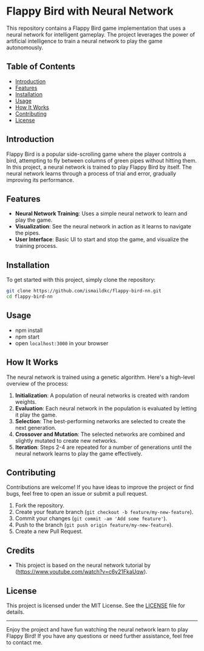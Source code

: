 # Flappy Bird with Neural Network

This repository contains a Flappy Bird game implementation that uses a neural network for intelligent gameplay. The project leverages the power of artificial intelligence to train a neural network to play the game autonomously.

## Table of Contents
- [Introduction](#introduction)
- [Features](#features)
- [Installation](#installation)
- [Usage](#usage)
- [How It Works](#how-it-works)
- [Contributing](#contributing)
- [License](#license)

## Introduction
Flappy Bird is a popular side-scrolling game where the player controls a bird, attempting to fly between columns of green pipes without hitting them. In this project, a neural network is trained to play Flappy Bird by itself. The neural network learns through a process of trial and error, gradually improving its performance.

## Features
- **Neural Network Training**: Uses a simple neural network to learn and play the game.
- **Visualization**: See the neural network in action as it learns to navigate the pipes.
- **User Interface**: Basic UI to start and stop the game, and visualize the training process.

## Installation
To get started with this project, simply clone the repository:

```bash
git clone https://github.com/ismaildkc/flappy-bird-nn.git
cd flappy-bird-nn
```

## Usage
- npm install
- npm start
- open `localhost:3000` in your browser

## How It Works
The neural network is trained using a genetic algorithm. Here's a high-level overview of the process:

1. **Initialization**: A population of neural networks is created with random weights.
2. **Evaluation**: Each neural network in the population is evaluated by letting it play the game.
3. **Selection**: The best-performing networks are selected to create the next generation.
4. **Crossover and Mutation**: The selected networks are combined and slightly mutated to create new networks.
5. **Iteration**: Steps 2-4 are repeated for a number of generations until the neural network learns to play the game effectively.

## Contributing
Contributions are welcome! If you have ideas to improve the project or find bugs, feel free to open an issue or submit a pull request.

1. Fork the repository.
2. Create your feature branch (`git checkout -b feature/my-new-feature`).
3. Commit your changes (`git commit -am 'Add some feature'`).
4. Push to the branch (`git push origin feature/my-new-feature`).
5. Create a new Pull Request.

## Credits
- This project is based on the neural network tutorial by (https://www.youtube.com/watch?v=c6y21FkaUqw).

## License
This project is licensed under the MIT License. See the [LICENSE](LICENSE) file for details.

---

Enjoy the project and have fun watching the neural network learn to play Flappy Bird! If you have any questions or need further assistance, feel free to contact me.